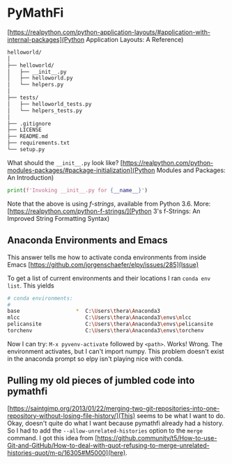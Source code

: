 # PyMathFi

[https://realpython.com/python-application-layouts/#application-with-internal-packages](Python Application Layouts: A Reference)

```bash
helloworld/
│
├── helloworld/
│   ├── __init__.py
│   ├── helloworld.py
│   └── helpers.py
│
├── tests/
│   ├── helloworld_tests.py
│   └── helpers_tests.py
│
├── .gitignore
├── LICENSE
├── README.md
├── requirements.txt
└── setup.py
```

What should the ``__init__.py`` look like?
[https://realpython.com/python-modules-packages/#package-initialization](Python Modules and Packages: An Introduction)

```python
print(f'Invoking __init__.py for {__name__}')
```

Note that the above is using *f-strings*, available from Python 3.6. More: [https://realpython.com/python-f-strings/](Python 3's f-Strings: An Improved String Formatting Syntax)

## Anaconda Environments and Emacs
This answer tells me how to activate conda environments from inside Emacs [https://github.com/jorgenschaefer/elpy/issues/285](Issue)

To get a list of current environments and their locations I ran ``conda env list``. This yields
```bash
# conda environments:
#
base                  *  C:\Users\thera\Anaconda3
mlcc                     C:\Users\thera\Anaconda3\envs\mlcc
pelicansite              C:\Users\thera\Anaconda3\envs\pelicansite
torchenv                 C:\Users\thera\Anaconda3\envs\torchenv
```
Now I can try: ``M-x pyvenv-activate`` followed by ``<path>``. Works!
Wrong. The environment activates, but I can't import numpy. This problem doesn't exist in the anaconda prompt so
elpy isn't playing nice with conda.

## Pulling my old pieces of jumbled code into pymathfi
[https://saintgimp.org/2013/01/22/merging-two-git-repositories-into-one-repository-without-losing-file-history/](This)
seems to be what I want to do.
Okay, doesn't quite do what I want because pymathfi already had a history.
So I had to add the ``--allow-unrelated-histories`` option to the ``merge`` command.
I got this idea from [https://github.community/t5/How-to-use-Git-and-GitHub/How-to-deal-with-quot-refusing-to-merge-unrelated-histories-quot/m-p/16305#M5000](here).


